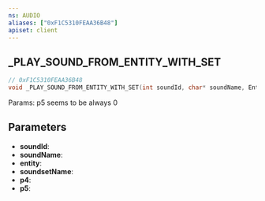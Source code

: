 ```yaml
---
ns: AUDIO
aliases: ["0xF1C5310FEAA36B48"]
apiset: client
---
```

## _PLAY_SOUND_FROM_ENTITY_WITH_SET

```c
// 0xF1C5310FEAA36B48
void _PLAY_SOUND_FROM_ENTITY_WITH_SET(int soundId, char* soundName, Entity entity, char* soundsetName, BOOL p4, Any p5);
```

Params: p5 seems to be always 0

## Parameters
* **soundId**:
* **soundName**:
* **entity**:
* **soundsetName**:
* **p4**:
* **p5**: